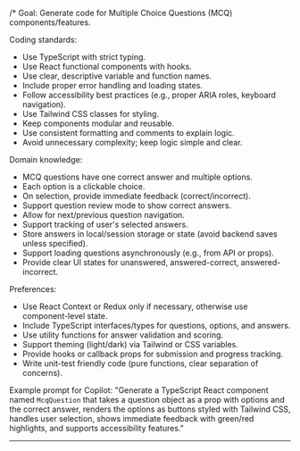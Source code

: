 /*
Goal: Generate code for Multiple Choice Questions (MCQ) components/features.

Coding standards:
- Use TypeScript with strict typing.
- Use React functional components with hooks.
- Use clear, descriptive variable and function names.
- Include proper error handling and loading states.
- Follow accessibility best practices (e.g., proper ARIA roles, keyboard navigation).
- Use Tailwind CSS classes for styling.
- Keep components modular and reusable.
- Use consistent formatting and comments to explain logic.
- Avoid unnecessary complexity; keep logic simple and clear.

Domain knowledge:
- MCQ questions have one correct answer and multiple options.
- Each option is a clickable choice.
- On selection, provide immediate feedback (correct/incorrect).
- Support question review mode to show correct answers.
- Allow for next/previous question navigation.
- Support tracking of user's selected answers.
- Store answers in local/session storage or state (avoid backend saves unless specified).
- Support loading questions asynchronously (e.g., from API or props).
- Provide clear UI states for unanswered, answered-correct, answered-incorrect.

Preferences:
- Use React Context or Redux only if necessary, otherwise use component-level state.
- Include TypeScript interfaces/types for questions, options, and answers.
- Use utility functions for answer validation and scoring.
- Support theming (light/dark) via Tailwind or CSS variables.
- Provide hooks or callback props for submission and progress tracking.
- Write unit-test friendly code (pure functions, clear separation of concerns).

Example prompt for Copilot:
"Generate a TypeScript React component named `McqQuestion` that takes a question object as a prop with options and the correct answer, renders the options as buttons styled with Tailwind CSS, handles user selection, shows immediate feedback with green/red highlights, and supports accessibility features."

---

